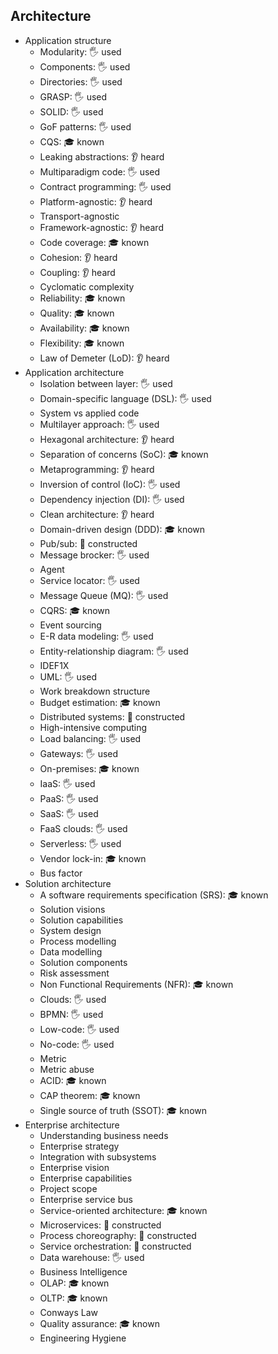 ## Architecture

- Application structure
  - Modularity: 🖐 used
  - Components: 🖐 used
  - Directories: 🖐 used
  - GRASP: 🖐 used
  - SOLID: 🖐 used
  - GoF patterns: 🖐 used
  - CQS: 🎓 known
  - Leaking abstractions: 👂 heard
  - Multiparadigm code: 🖐 used
  - Contract programming: 🖐 used
  - Platform-agnostic: 👂 heard
  - Transport-agnostic
  - Framework-agnostic: 👂 heard
  - Code coverage: 🎓 known
  - Cohesion: 👂 heard
  - Coupling: 👂 heard
  - Cyclomatic complexity
  - Reliability: 🎓 known
  - Quality: 🎓 known
  - Availability: 🎓 known
  - Flexibility: 🎓 known
  - Law of Demeter (LoD): 👂 heard
- Application architecture
  - Isolation between layer: 🖐 used
  - Domain-specific language (DSL): 🖐 used
  - System vs applied code
  - Multilayer approach: 🖐 used
  - Hexagonal architecture: 👂 heard
  - Separation of concerns (SoC): 🎓 known
  - Metaprogramming: 👂 heard
  - Inversion of control (IoC): 🖐 used
  - Dependency injection (DI): 🖐 used
  - Clean architecture: 👂 heard
  - Domain-driven design (DDD): 🎓 known
  - Pub/sub: 🚀 constructed
  - Message brocker: 🖐 used
  - Agent
  - Service locator: 🖐 used
  - Message Queue (MQ): 🖐 used
  - CQRS: 🎓 known
  - Event sourcing
  - E-R data modeling: 🖐 used
  - Entity-relationship diagram: 🖐 used
  - IDEF1X
  - UML: 🖐 used
  - Work breakdown structure
  - Budget estimation: 🎓 known
  - Distributed systems: 🚀 constructed
  - High-intensive computing
  - Load balancing: 🖐 used
  - Gateways: 🖐 used
  - On-premises: 🎓 known
  - IaaS: 🖐 used
  - PaaS: 🖐 used
  - SaaS: 🖐 used
  - FaaS clouds: 🖐 used
  - Serverless: 🖐 used
  - Vendor lock-in: 🎓 known
  - Bus factor
- Solution architecture
  - A software requirements specification (SRS): 🎓 known
  - Solution visions
  - Solution capabilities
  - System design
  - Process modelling
  - Data modelling
  - Solution components
  - Risk assessment
  - Non Functional Requirements (NFR): 🎓 known
  - Clouds: 🖐 used
  - BPMN: 🖐 used
  - Low-code: 🖐 used
  - No-code: 🖐 used
  - Metric
  - Metric abuse
  - ACID: 🎓 known
  - CAP theorem: 🎓 known
  - Single source of truth (SSOT): 🎓 known
- Enterprise architecture
  - Understanding business needs
  - Enterprise strategy
  - Integration with subsystems
  - Enterprise vision
  - Enterprise capabilities
  - Project scope
  - Enterprise service bus
  - Service-oriented architecture: 🎓 known
  - Microservices: 🚀 constructed
  - Process choreography: 🚀 constructed
  - Service orchestration: 🚀 constructed
  - Data warehouse: 🖐 used
  - Business Intelligence
  - OLAP: 🎓 known
  - OLTP: 🎓 known
  - Conways Law
  - Quality assurance: 🎓 known
  - Engineering Hygiene
